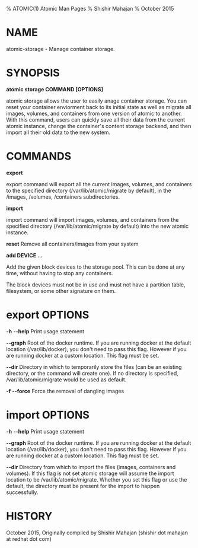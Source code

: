 % ATOMIC(1) Atomic Man Pages
% Shishir Mahajan
% October 2015
# NAME
atomic-storage - Manage container storage.

# SYNOPSIS
**atomic storage COMMAND [OPTIONS]**

atomic storage allows the user to easily
anage container storage.
You can reset your container enviorment back to its initial state as well
as migrate all images, volumes, and containers from one version of atomic
to another. With this command, users can quickly save all their data from
the current atomic instance, change the container's content storage backend,
and then import all their old data to the new system.

# COMMANDS
**export**

export command will export all the current images, volumes, and containers
to the specified directory (/var/lib/atomic/migrate by default), in the /images,
/volumes, /containers subdirectories.

**import**

import command will import images, volumes, and containers from the specified
directory (/var/lib/atomic/migrate by default) into the new atomic instance.

**reset**
	Remove all containers/images from your system

**add DEVICE ...**

Add the given block devices to the storage pool.  This can be done at
any time, without having to stop any containers.

The block devices must not be in use and must not have a partition
table, filesystem, or some other signature on them.

# export OPTIONS
**-h** **--help**
  Print usage statement

**--graph**
Root of the docker runtime. If you are running docker at the default
location (/var/lib/docker), you don't need to pass this flag. However
if you are running docker at a custom location. This flag must be set.

**--dir**
Directory in which to temporarily store the files (can be an existing
directory, or the command will create one). If no directory is specified,
/var/lib/atomic/migrate would be used as default.

**-f** **--force**
Force the removal of dangling images

# import OPTIONS
**-h** **--help**
  Print usage statement

**--graph**
Root of the docker runtime. If you are running docker at the default
location (/var/lib/docker), you don't need to pass this flag. However
if you are running docker at a custom location. This flag must be set.

**--dir**
Directory from which to import the files (images, containers and volumes).
If this flag is not set atomic storage will assume the import location to
be /var/lib/atomic/migrate. Whether you set this flag or use the default,
the directory must be present for the import to happen successfully.

# HISTORY
October 2015, Originally compiled by Shishir Mahajan (shishir dot mahajan at redhat dot com)
